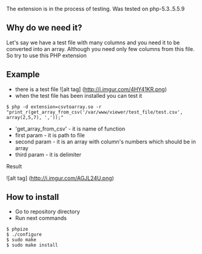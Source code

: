 The extension is in the process of testing.
Was tested on php-5.3..5.5.9

## Why do we need it?

Let's say we have a test file with many columns and you need it to be converted into an array. Although you need only few columns from this file. So try to use this PHP extension

## Example
- there is a test file
![alt tag] (http://i.imgur.com/4HY41KR.png)
- when the test file has beеn installed you can test it
```
$ php -d extension=csvtoarray.so -r "print_r(get_array_from_csv('/var/www/viewer/test_file/test.csv', array(2,5,7), ','));"
```
- 'get_array_from_csv' - it is name of function
- first param - it is path to file
- second param - it is an array with column's numbers which should be in array
- third param - it is delimiter

Result

![alt tag] (http://i.imgur.com/AGJL24U.png)

## How to install
- Go to repository directory
- Run next commands
```
$ phpize
$ ./configure
$ sudo make
$ sudo make install
```
